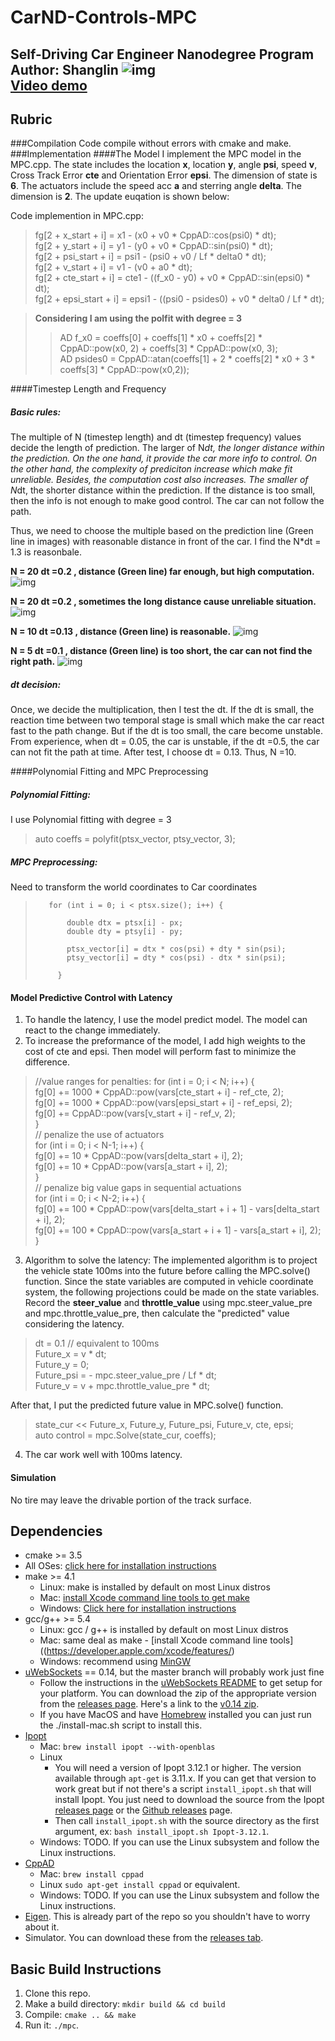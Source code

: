 # CarND-Controls-MPC
Self-Driving Car Engineer Nanodegree Program
Author: Shanglin
![img](https://github.com/shangliy/Car_MPC_Shawn/blob/master/sample/Screenshot%20from%20MPC_13.mp4.png?raw=true)  
[Video demo](https://youtu.be/i5VVcPQBY5g)
---

## Rubric
###Compilation
Code compile without errors with cmake and make.
###Implementation
####The Model
I implement the MPC model in the MPC.cpp. 
The state includes the location **x**, location **y**, angle **psi**, speed **v**, Cross Track Error **cte** and Orientation Error **epsi**. The dimension of state is **6**.
The actuators include the speed acc **a** and sterring angle **delta**. The dimension is **2**.
The update euqation is shown below:

Code implemention in MPC.cpp:
>fg[2 + x_start + i]    = x1 - (x0 + v0 * CppAD::cos(psi0) * dt);  
>fg[2 + y_start + i]    = y1 - (y0 + v0 * CppAD::sin(psi0) * dt);  
>fg[2 + psi_start + i]  = psi1 - (psi0 + v0 / Lf * delta0 * dt);  
>fg[2 + v_start + i]    = v1 - (v0 + a0 * dt);  
>fg[2 + cte_start + i]  = cte1 - ((f_x0 - y0) + v0 * CppAD::sin(epsi0) * dt);  
>fg[2 + epsi_start + i] = epsi1 - ((psi0 - psides0) + v0 * delta0 / Lf * dt);  

>**Considering I am using the polfit with degree = 3**  
   >> AD<double> f_x0 = coeffs[0] + coeffs[1] * x0 + coeffs[2] * CppAD::pow(x0, 2) + coeffs[3] * CppAD::pow(x0, 3);  
   >> AD<double> psides0 = CppAD::atan(coeffs[1] + 2 * coeffs[2] * x0 + 3 * coeffs[3] * CppAD::pow(x0,2));  
   
####Timestep Length and Frequency
##### Basic rules:
 The multiple of N (timestep length) and dt (timestep frequency) values decide the length of prediction. 
The larger of N*dt, the longer distance within the prediction.  On the one hand, it provide the car more info to control. On the other hand, the complexity of prediciton increase which make fit unreliable. Besides, the computation cost also increases.
The smaller of N*dt, the shorter  distance within the prediction. If the distance is too small, then the info is not enough to make good control. The car can not follow the path.

Thus, we need to choose the multiple based on the prediction line (Green line in images) with reasonable distance in front of the car. I find the N*dt = 1.3 is reasonbale.

**N = 20 dt =0.2 , distance (Green line) far enough, but high computation.**
![img](https://github.com/shangliy/Car_MPC_Shawn/blob/master/sample/Screenshot%20from%20MPC_N20T02.mp4%20-%201.png?raw=true)

**N = 20 dt =0.2 , sometimes the long distance cause unreliable situation.**
![img](https://github.com/shangliy/Car_MPC_Shawn/blob/master/sample/Screenshot%20from%20MPC_N20T02.mp4%20-%203.png?raw=true)

**N = 10 dt =0.13 , distance (Green line)  is reasonable.**
![img](https://github.com/shangliy/Car_MPC_Shawn/blob/master/sample/Screenshot%20from%20MPC_13.mp4.png?raw=true)

**N = 5 dt =0.1 , distance (Green line)  is too short, the car can not find the right path.**
![img](https://github.com/shangliy/Car_MPC_Shawn/blob/master/sample/Screenshot%20from%20MPC_N5T01.mp4.png?raw=true)

##### dt decision:
Once, we decide the multiplication, then I test the dt. If the dt is small, the reaction time between two temporal stage is small which make the car react fast to the path change. But if the dt is too small, the care become unstable. From experience, when dt = 0.05, the car is unstable, if the dt =0.5, the car can not fit the path at time. After test, I choose dt = 0.13. Thus, N =10.

####Polynomial Fitting and MPC Preprocessing

#####  Polynomial Fitting:
I use Polynomial fitting with degree = 3
> auto coeffs = polyfit(ptsx_vector, ptsy_vector, 3); 

##### MPC Preprocessing:
Need to transform the world coordinates to Car coordinates
>        for (int i = 0; i < ptsx.size(); i++) {
>
>            double dtx = ptsx[i] - px;
>            double dty = ptsy[i] - py;
> 
>            ptsx_vector[i] = dtx * cos(psi) + dty * sin(psi);
>            ptsy_vector[i] = dty * cos(psi) - dtx * sin(psi);
>
>          }

#### Model Predictive Control with Latency
1. To handle the latency, I use the model predict model. The model can react to the change immediately.
2. To increase the preformance of the model, I add high weights to the cost of cte and epsi. Then model will perform fast to minimize the difference.
> 
>//value ranges for penalties:
>    for (int i = 0; i < N; i++) {  
>       fg[0] += 1000 * CppAD::pow(vars[cte_start + i] - ref_cte, 2);  
>        fg[0] += 1000 * CppAD::pow(vars[epsi_start + i] - ref_epsi, 2);  
>       fg[0] += CppAD::pow(vars[v_start + i] - ref_v, 2);  
>    }  
>    // penalize the use of actuators  
>    for (int i = 0; i < N-1; i++) {  
>        fg[0] += 10 * CppAD::pow(vars[delta_start + i], 2);  
>        fg[0] += 10 * CppAD::pow(vars[a_start + i], 2);  
>    }  
>    // penalize big value gaps in sequential actuations  
>    for (int i = 0; i < N-2; i++) {  
>          fg[0] += 100 * CppAD::pow(vars[delta_start + i + 1] - vars[delta_start + i], 2);  
>          fg[0] += 100 * CppAD::pow(vars[a_start + i + 1] - vars[a_start + i], 2);  
>    }  

3. Algorithm to solve the latency:
The implemented algorithm is to project the vehicle state 100ms into the future before calling the MPC.solve() function. Since the state variables are computed in vehicle coordinate system, the following projections could be made on the state variables. Record the **steer_value** and **throttle_value** using mpc.steer_value_pre and mpc.throttle_value_pre, then calculate the "predicted" value considering the latency.

> dt = 0.1 // equivalent to 100ms  
> Future_x = v * dt;  
> Future_y = 0;  
> Future_psi = -  mpc.steer_value_pre / Lf * dt;  
> Future_v = v + mpc.throttle_value_pre * dt;  

After that, I put the predicted future value in MPC.solve() function.

> state_cur << Future_x, Future_y, Future_psi, Future_v, cte, epsi;  
> auto control = mpc.Solve(state_cur, coeffs);  


4. The car work well with 100ms latency.  
 
 
#### Simulation
No tire may leave the drivable portion of the track surface.

## Dependencies

* cmake >= 3.5
 * All OSes: [click here for installation instructions](https://cmake.org/install/)
* make >= 4.1
  * Linux: make is installed by default on most Linux distros
  * Mac: [install Xcode command line tools to get make](https://developer.apple.com/xcode/features/)
  * Windows: [Click here for installation instructions](http://gnuwin32.sourceforge.net/packages/make.htm)
* gcc/g++ >= 5.4
  * Linux: gcc / g++ is installed by default on most Linux distros
  * Mac: same deal as make - [install Xcode command line tools]((https://developer.apple.com/xcode/features/)
  * Windows: recommend using [MinGW](http://www.mingw.org/)
* [uWebSockets](https://github.com/uWebSockets/uWebSockets) == 0.14, but the master branch will probably work just fine
  * Follow the instructions in the [uWebSockets README](https://github.com/uWebSockets/uWebSockets/blob/master/README.md) to get setup for your platform. You can download the zip of the appropriate version from the [releases page](https://github.com/uWebSockets/uWebSockets/releases). Here's a link to the [v0.14 zip](https://github.com/uWebSockets/uWebSockets/archive/v0.14.0.zip).
  * If you have MacOS and have [Homebrew](https://brew.sh/) installed you can just run the ./install-mac.sh script to install this.
* [Ipopt](https://projects.coin-or.org/Ipopt)
  * Mac: `brew install ipopt --with-openblas`
  * Linux
    * You will need a version of Ipopt 3.12.1 or higher. The version available through `apt-get` is 3.11.x. If you can get that version to work great but if not there's a script `install_ipopt.sh` that will install Ipopt. You just need to download the source from the Ipopt [releases page](https://www.coin-or.org/download/source/Ipopt/) or the [Github releases](https://github.com/coin-or/Ipopt/releases) page.
    * Then call `install_ipopt.sh` with the source directory as the first argument, ex: `bash install_ipopt.sh Ipopt-3.12.1`. 
  * Windows: TODO. If you can use the Linux subsystem and follow the Linux instructions.
* [CppAD](https://www.coin-or.org/CppAD/)
  * Mac: `brew install cppad`
  * Linux `sudo apt-get install cppad` or equivalent.
  * Windows: TODO. If you can use the Linux subsystem and follow the Linux instructions.
* [Eigen](http://eigen.tuxfamily.org/index.php?title=Main_Page). This is already part of the repo so you shouldn't have to worry about it.
* Simulator. You can download these from the [releases tab](https://github.com/udacity/CarND-MPC-Project/releases).



## Basic Build Instructions


1. Clone this repo.
2. Make a build directory: `mkdir build && cd build`
3. Compile: `cmake .. && make`
4. Run it: `./mpc`.


